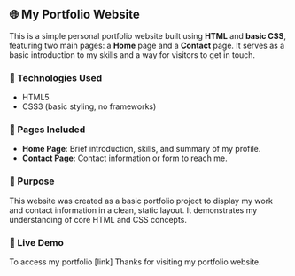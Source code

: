 ## 🌐 My Portfolio Website

This is a simple personal portfolio website built using **HTML** and **basic CSS**, featuring two main pages: a **Home** page and a **Contact** page. It serves as a basic introduction to my skills and a way for visitors to get in touch.

### 🔧 Technologies Used

* HTML5
* CSS3 (basic styling, no frameworks)

### 📄 Pages Included

* **Home Page**: Brief introduction, skills, and summary of my profile.
* **Contact Page**: Contact information or form to reach me.

### 📌 Purpose

This website was created as a basic portfolio project to display my work and contact information in a clean, static layout. It demonstrates my understanding of core HTML and CSS concepts.

### 🚀 Live Demo

To access my portfolio [link]
Thanks for visiting my portfolio website.



